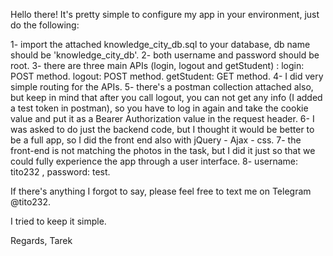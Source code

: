 Hello there!
It's pretty simple to configure my app in your environment, just do the following:

1- import the attached knowledge_city_db.sql to your database, db name should be 'knowledge_city_db'.
2- both username and password should be root.
3- there are three main APIs (login, logout and getStudent) :
    login: POST method.
    logout: POST method.
    getStudent: GET method.
4- I did very simple routing for the APIs.
5- there's a postman collection attached also, but keep in mind that after you call logout, you can not get any info (I added a test token in postman), so you have to 
    log in again and take the cookie value and put it as a Bearer Authorization value in the request header.
6- I was asked to do just the backend code, but I thought it would be better to be a full app, so I did the front end also with jQuery - Ajax - css.
7- the front-end is not matching the photos in the task, but I did it just so that we could fully experience the app through a user interface.
8- username: tito232 , password: test.

If there's anything I forgot to say, please feel free to text me on Telegram @tito232.

I tried to keep it simple.

Regards,
Tarek